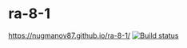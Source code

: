 # ra-8-1
https://nugmanov87.github.io/ra-8-1/
[![Build status](https://ci.appveyor.com/api/projects/status/wcre0go0k60jlyvn?svg=true)](https://ci.appveyor.com/project/nugmanov87/ra-8-1)